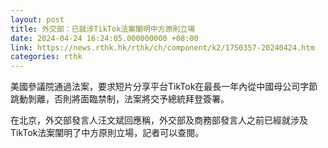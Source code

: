 ```yaml
---
layout: post
title: 外交部：已就涉TikTok法案闡明中方原則立場
date: 2024-04-24 16:24:05.000000000 +08:00
link: https://news.rthk.hk/rthk/ch/component/k2/1750357-20240424.htm
categories: rthk
---
```


美國參議院通過法案，要求短片分享平台TikTok在最長一年內從中國母公司字節跳動剝離，否則將面臨禁制，法案將交予總統拜登簽署。

在北京，外交部發言人汪文斌回應稱，外交部及商務部發言人之前已經就涉及TikTok法案闡明了中方原則立場，記者可以查閱。
